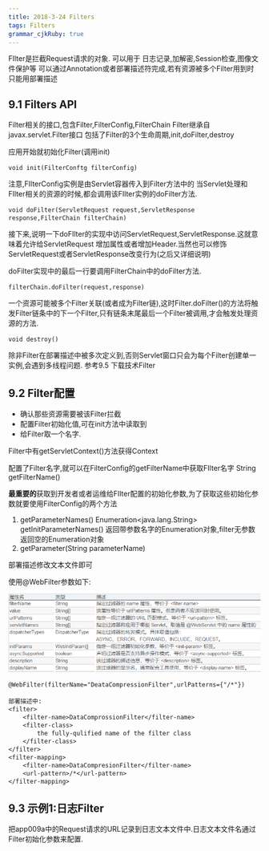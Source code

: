 ```yaml
---
title: 2018-3-24 Filters
tags: Filters
grammar_cjkRuby: true
---
```

FIlter是拦截Request请求的对象.
可以用于
日志记录,加解密,Session检查,图像文件保护等
可以通过Annotation或者部署描述符完成,若有资源被多个Filter用到时只能用部署描述
## 9.1 Filters API
Filter相关的接口,包含Filter,FilterConfig,FilterChain
Filter继承自javax.servlet.Filter接口
包括了Filter的3个生命周期,init,doFilter,destroy

应用开始就初始化Filter(调用init)
```
void init(FilterConftg filterConfig)
```
注意,FIlterConfig实例是由Servlet容器传入到Filter方法中的
当Servlet处理和FIlter相关的资源的时候,都会调用该FIlter实例的doFilter方法.
```
void doFilter(ServletRequest request,ServletResponse response,FilterChain filterChain)
```
接下来,说明一下doFIlter的实现中访问ServletRequest,ServletResponse.这就意味着允许给ServletRequest	增加属性或者增加Header.当然也可以修饰ServletRequest或者ServletResponse改变行为(之后又详细说明)

doFilter实现中的最后一行要调用FilterChain中的doFilter方法.
```
filterChain.doFilter(request,response)
```
一个资源可能被多个Filter关联(或者成为Filter链),这时Filter.doFilter()的方法将触发Filter链条中的下一个Filter,只有链条末尾最后一个Filter被调用,才会触发处理资源的方法.
```
void destroy()
```
除非Filter在部署描述中被多次定义到,否则Servlet窗口只会为每个Filter创建单一实例,会遇到多线程问题.
参考9.5 下载技术Filter

## 9.2 Filter配置
* 确认那些资源需要被该Filter拦截
* 配置Filter初始化值,可在init方法中读取到
* 给Filter取一个名字.

Filter中有getServletContext()方法获得Context

配置了Filter名字,就可以在FilterConfig的getFilterName中获取FIlter名字
String getFilterName()

**最重要的**获取到开发者或者运维给FIlter配置的初始化参数,为了获取这些初始化参数就要使用FilterConfig的两个方法
1. getParameterNames()
Enumeration<java.lang.String> getInitParameterNames()
返回带参数名字的Enumeration对象,filter无参数返回空的Enumeration对象
2. getParameter(String parameterName)

部署描述修改文本文件即可

使用@WebFilter参数如下:

![@WebFilter][1]

```
@WebFilter(filterName="DeataCompressionFilter",urlPatterns={"/*"})

部署描述中:
<filter>
	<filter-name>DataComprossionFilter</filter-name>
	<filter-class>
		the fully-qulified name of the filter class
	</filter-class>
</filter>
<filter-mapping>
	<filter-name>DataCompresionFilter</filter-name>
	<url-pattern>/*</url-pattern>
</filter-mapping>
```

## 9.3 示例1:日志Filter
把app009a中的Request请求的URL记录到日志文本文件中.日志文本文件名通过Filter初始化参数来配置.






  [1]: ./images/1521898570099.jpg